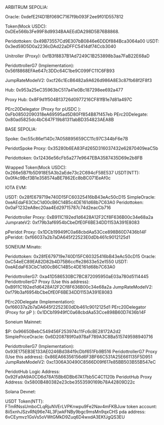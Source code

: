 ARBITRUM SEPOLIA:

Oracle: 0xdefE2f4D1Bf069C7167f9b093F2ee9f01D557812

Token(Mock USDC): 0xDEe566b3Fe99F8d9934BAAEEdDA298D5B76B8868.

Peridottoken: 0x49B73557Cd9E307bB0846e6DDDf884Bca3064a00
USDT: 0x3ed59D5D0a2236cDAd22aDFFC5414df74Ccb3040

Unitroller (Proxy): 0xfB3f8837B1Ad7249C1B253898b3aa7FaB22E68aD

PeridottrollerG7 (Implementation): 0x56f8868EFAe647c3DDc64C1be9C099FC11C6FB93

JumpRateModelV2: 0xcf26c1EcB6482a9A626d986A8E3c87fb68f2F8f3

Hub: 0x953a25eC35963bC517a41e0Bc187298ee692a477

Proxy Hub: 0x8F9d1f504B13726d0977216CF81fB1e7d81a497C

PErc20Delegator (Proxy for pUSDC ): 0xFb08502090318eA69595ad5D80Ff854B87f457eb
PErc20Delegate: 0x80ad5825dc4bC647F19b81311abBD354823AEA8B

BASE SEPOLIA:

Spoke: 0xc55c86ef14Dc7A058895659CC11c97C344bF6e7B

PeridotSpoke Proxy: 0x35280b6EA83Fd265D316037432e62870409eaC5b

Peridottoken: 0x12436e56cFb5a277e9647EBA3587435D69e2b8FB

Wrapped Token(Mock USDC): 0x266e5B7fb5D918E5A3b2aEde73c2C694cF58E537
USDT(NTT): 0x0fAc9Bcf3B1e358574aBE7862Ec8bBC071EeAf0c

IOTA EVM:

USDT: 0x28fE679719e740D15FC60325416bB43eAc50cD15
SimpleOracle: 0xeAEdaF63CbC1d00cB6C14B5c4DE161d68b7C63A0
Peridottoken: 0x0aF1232eA8ec20aa4Ed29715787c74d2eacCb716

Peridottroller Proxy: 0xB911C192ed1d6428A12F2Cf8F636B00c34e68a2a
JumprateV2: 0xf79b3af6954bCbeDfE0F6BE34DD1153A391E8083

pPeridot Proxy: 0x1DCb19949fC0a68cbdAa53Cce898B60D7436b14F
pPeridot: 0xf66037a2b7aDA645f22523E0dDb461c9012125d1

SONEIUM Minato:

Peridottoken: 0x28fE679719e740D15FC60325416bB43eAc50cD15
Oracle: 0xC54eEC89EA82D82b4D75B6ccffe28633e52e1550
USDT: 0xeAEdaF63CbC1d00cB6C14B5c4DE161d68b7C63A0

PeridottrollerG7: 0xa41D586530BC7BC872095950aE03a780d5114445
PeridottrollerG7 Proxy (Use this address): 0xB911C192ed1d6428A12F2Cf8F636B00c34e68a2a
JumpRateModelV2: 0xf79b3af6954bCbeDfE0F6BE34DD1153A391E8083

PErc20Delegate (Implementation): 0xf66037a2b7aDA645f22523E0dDb461c9012125d1
PErc20Delegator (Proxy for pP ): 0x1DCb19949fC0a68cbdAa53Cce898B60D7436b14F

Soneium Mainnet:

$P: 0x96650BebC549456F253974c11Fc6cBE28172A2d2
SimplePriceOracle: 0x6D208789f0a978aF789A3C8Ba515749598940716

PeridottrollerG7 (Implementation): 0x93E175EB3E133AE0246Bd384f9cDbf651Fb9B516
PeridottrollerG7 Proxy (Use this address): 0x86EA66356156d6F3BF66C531A25E661135F5D951
JumpRateModelV2: 0xc1306A30490C8566D09f617e85BB503B55B547eC

PeridotHub Logic Address: 0x92Fa9A9A0CD6d78A15Bb6DBb67A17bb5C4C1120b
PeridotHub Proxy Address: 0x5800B480382e23cbe3553590169b78A42809D22c

Solana Devnet:

USDT Token(NTT): FTmRNssUmboCLqRjuNVErLVPKnwpu9Fe2Nav4mFKBJuw
token account: 8ii5xnhJSzvRNj96e74L3FjwkFNBy9bgc9msMn9qxCHS
pda address: 6vCEymvz1GsVs5oVWtGMkD9Zuq6D4wxdA3EKfJgQS3EU
